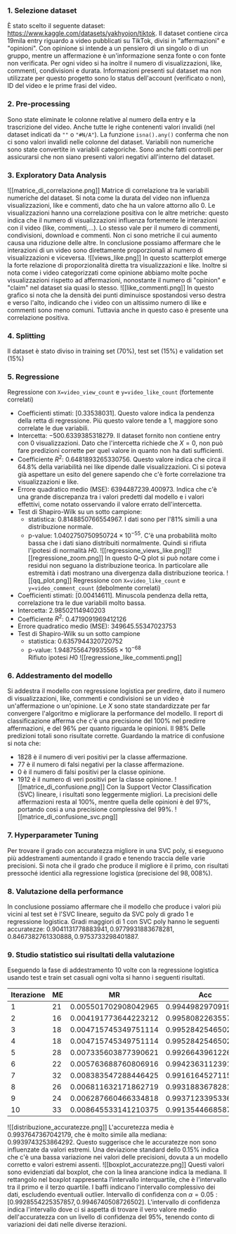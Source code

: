 ### 1. Selezione dataset
È stato scelto il seguente dataset: https://www.kaggle.com/datasets/yakhyojon/tiktok. Il dataset contiene circa 19mila entry riguardo a video pubblicati su TikTok, divisi in "affermazioni" e "opinioni". Con opinione si intende a un pensiero di un singolo o di un gruppo, mentre un affermazione è un'informazione senza fonte o con fonte non verificata. Per ogni video si ha inoltre il numero di visualizzazioni, like, commenti, condivisioni e durata. Informazioni presenti sul dataset ma non utilizzate per questo progetto sono lo status dell'account (verificato o non), ID del video e le prime frasi del video.
### 2. Pre-processing
Sono state eliminate le colonne relative al numero della entry e la trascrizione del video. Anche tutte le righe contenenti valori invalidi (nel dataset indicati da `""` o `"#N/A"`). La funzione `isna().any()` conferma che non ci sono valori invalidi nelle colonne del dataset.
Variabili non numeriche sono state convertite in variabili categoriche. Sono anche fatti controlli per assicurarsi che non siano presenti valori negativi all'interno del dataset.
### 3. Exploratory Data Analysis
![[matrice_di_correlazione.png]]
Matrice di correlazione tra le variabili numeriche del dataset.
Si nota come la durata del video non influenza visualizzazioni, like e commenti, dato che ha un valore attorno allo 0. Le visualizzazioni hanno una correlazione positiva con le altre metriche: questo indica che il numero di visualizzazioni influenza fortemente le interazioni con il video (like, commenti,...). Lo stesso vale per il numero di commenti, condivisioni, download e commenti.
Non ci sono metriche il cui aumento causa una riduzione delle altre.
In conclusione possiamo affermare che le interazioni di un video sono direttamente proporzionali al numero di visualizzazioni e viceversa.
![[views_like.png]]
In questo scatterplot emerge la forte relazione di proporzionalità diretta tra visualizzazioni e like. Inoltre si nota come i video categorizzati come opinione abbiamo molte poche visualizzazioni rispetto ad affermazioni, nonostante il numero di "opinion" e "claim" nel dataset sia quasi lo stesso.
![[like_commenti.png]]
In questo grafico si nota che la densità dei punti diminuisce spostandosi verso destra e verso l'alto, indicando che i video con un altissimo numero di like e commenti sono meno comuni. Tuttavia anche in questo caso è presente una correlazione positiva.
### 4. Splitting
Il dataset è stato diviso in training set (70%), test set (15%) e validation set (15%)
### 5. Regressione
Regressione con `X=video_view_count` e `y=video_like_count` (fortemente correlati)
- Coefficienti stimati: $[0.33538031]$. Questo valore indica la pendenza della retta di regressione. Più questo valore tende a 1, maggiore sono correlate le due variabili.
- Intercetta: $-500.6339385318279$. Il dataset fornito non contiene entry con 0 visualizzazioni. Dato che l'intercetta richiede che $X=0$, non può fare predizioni corrette per quel valore in quanto non ha dati sufficienti.
- Coefficiente $R^2$: $0.6481893265330756$. Questo valore indica che circa il $64.8\%$ della variabilità nei like dipende dalle visualizzazioni. Ci si poteva già aspettare un esito del genere sapendo che c'è forte correlazione tra visualizzazioni e like.
- Errore quadratico medio (MSE): $6394487239.400973$. Indica che c'è una grande discrepanza tra i valori predetti dal modello e i valori effettivi, come notato osservando il valore errato dell'intercetta.
- Test di Shapiro-Wilk su un sotto campione: 
	- statistica: $0.8148850766554967$. I dati sono per l'$81\%$ simili a una distribuzione normale.
	- p-value: $1.0402750750950724\times10^{-55}$. C'è una probabilità molto bassa che i dati siano distribuiti normalmente.
	Quindi si rifiuta l'ipotesi di normalità $H0$.
![[regressione_views_like.png]]![[regressione_zoom.png]]
In questo Q-Q plot si può notare come i residui non seguano la distribuzione teorica. In particolare alle estremità i dati mostrano una divergenza dalla distribuzione teorica.
![[qq_plot.png]]
Regressione con `X=video_like_count` e `y=video_comment_count` (debolmente correlati)
- Coefficienti stimati: $[0.00414611]$. Minuscola pendenza della retta, correlazione tra le due variabili molto bassa. 
- Intercetta: $2.98502114940203$
- Coefficiente $R^2$: $0.4719091969412126$ 
- Errore quadratico medio (MSE): $349645.55347023753$  
- Test di Shapiro-Wilk su un sotto campione
	- statistica: $0.6357944320720752$
	- p-value: $1.9487556479935565\times10^{-68}$  
	Rifiuto ipotesi $H0$
![[regressione_like_commenti.png]]
### 6. Addestramento del modello
Si addestra il modello con regressione logistica per predirre, dato il numero di visualizzazioni, like, commenti e condivisioni se un video è un'affermazione o un'opinione. Le $X$ sono state standardizzate per far convergere l'algoritmo e migliorare la performance del modello.
Il report di classificazione afferma che c'è una precisione del $100\%$ nel predirre affermazioni, e del $96\%$ per quanto riguarda le opinioni. Il $98\%$ Delle predizioni totali sono risultate corrette.
Guardando la matrice di confusione si nota che:
- $1828$ è il numero di veri positivi per la classe affermazione.
- $77$ è il numero di falsi negativi per la classe affermazione.
- $0$ è il numero di falsi positivi per la classe opinione.
- $1912$ è il numero di veri positivi per la classe opinione.
![[matrice_di_confusione.png]]
Con la Support Vector Classification (SVC) lineare, i risultati sono leggermente migliori. La precisioni delle affermazioni resta al $100\%$, mentre quella delle opinioni è del $97\%$, portando cosi a una precisione complessiva del $99\%$.
![[matrice_di_confusione_svc.png]]
### 7. Hyperparameter Tuning
Per trovare il grado con accuratezza migliore in una SVC poly, si eseguono più addestramenti aumentando il grado e tenendo traccia delle varie precisioni. Si nota che il grado che produce il migliore è il primo, con risultati pressoché identici alla regressione logistica (precisione del $98,008\%$).
### 8. Valutazione della performance
In conclusione possiamo affermare che il modello che produce i valori più vicini al test set è l'SVC lineare, seguito da SVC poly di grado 1 e regressione logistica. Gradi maggiori di 1 con SVC poly hanno le seguenti accuratezze: $0.9041131778883941, 0.9779931883678281, 0.8467382761330888, 0.9753733298401887$.
### 9. Studio statistico sui risultati della valutazione
Eseguendo la fase di addestramento 10 volte con la regressione logistica usando test e train set casuali ogni volta si hanno i seguenti risultati.

| Iterazione | ME  | MR                   | Acc                |
| ---------- | --- | -------------------- | ------------------ |
| 1          | 21  | 0.005501702908042965 | 0.994498297091957  |
| 2          | 16  | 0.004191773644223212 | 0.9958082263557768 |
| 3          | 18  | 0.004715745349751114 | 0.9952842546502488 |
| 4          | 18  | 0.004715745349751114 | 0.9952842546502488 |
| 5          | 28  | 0.007335603877390621 | 0.9926643961226094 |
| 6          | 22  | 0.005763688760806916 | 0.9942363112391931 |
| 7          | 32  | 0.008383547288446425 | 0.9916164527115536 |
| 8          | 26  | 0.006811632171862719 | 0.9931883678281372 |
| 9          | 24  | 0.006287660466334818 | 0.9937123395336652 |
| 10         | 33  | 0.008645533141210375 | 0.9913544668587896 |
![[distribuzione_accuratezze.png]]
L'accuretezza media è $0.9937647367042179$, che è molto simile alla mediana: $0.9939743253864292$. Questo suggerisce che le accuratezze non sono influenzate da valori estremi. Una deviazione standard dello $0.15\%$ indica che c'è una bassa variazione nei valori delle precisioni, dovuta a un modello corretto e valori estremi assenti.
![[boxplot_accuratezze.png]]
Questi valori sono evidenziati dal boxplot, che con la linea arancione indica la mediana. Il rettangolo nel boxplot rappresenta l’intervallo interquartile, che è l'intervallo tra il primo e il terzo quartile. I baffi indicano l'intervallo complessivo dei dati, escludendo eventuali outlier. 
Intervallo di confidenza con $\alpha = 0.05: [0.9928554225357857, 0.9946740508726502]$.
L'intervallo di confidenza indica l'intervallo dove ci si aspetta di trovare il vero valore medio dell'accuratezza con un livello di confidenza del $95\%$, tenendo conto di variazioni dei dati nelle diverse iterazioni.